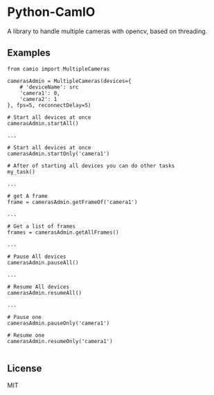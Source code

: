 # Python-CamIO

A library to handle multiple cameras with opencv, based on threading.

## Examples
```
from camio import MultipleCameras

camerasAdmin = MultipleCameras(devices={
    # 'deviceName': src
    'camera1': 0, 
    'camera2': 1
}, fps=5, reconnectDelay=5)

# Start all devices at once
camerasAdmin.startAll()

...

# Start all devices at once
camerasAdmin.startOnly('camera1')

# After of starting all devices you can do other tasks
my_task()

...

# get A frame
frame = camerasAdmin.getFrameOf('camera1')

...

# Get a list of frames
frames = camerasAdmin.getAllFrames()

...

# Pause All devices
camerasAdmin.pauseAll()

...

# Resume All devices
camerasAdmin.resumeAll()

...

# Pause one
camerasAdmin.pauseOnly('camera1')

# Resume one
camerasAdmin.resumeOnly('camera1')


```

## License
MIT
